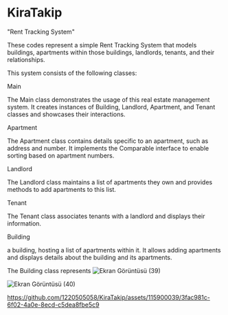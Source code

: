 # KiraTakip

"Rent Tracking System"

These codes represent a simple Rent Tracking System that models buildings, apartments within those buildings, landlords, tenants, and their relationships.

This system consists of the following classes:

Main

The Main class demonstrates the usage of this real estate management system. It creates instances of Building, Landlord, Apartment, and Tenant classes and showcases their interactions.

Apartment

The Apartment class contains details specific to an apartment, such as address and number. It implements the Comparable interface to enable sorting based on apartment numbers.

Landlord

The Landlord class maintains a list of apartments they own and provides methods to add apartments to this list.

Tenant

The Tenant class associates tenants with a landlord and displays their information.

Building

a building, hosting a list of apartments within it. It allows adding apartments and displays details about the building and its apartments.

The Building class represents ![Ekran Görüntüsü (39)](https://github.com/1220505058/KiraTakip/assets/115900039/c706212f-24ac-4f3c-9daa-640b067198a9)


![Ekran Görüntüsü (40)](https://github.com/1220505058/KiraTakip/assets/115900039/4bfe483e-88d5-40ee-8a91-74c393ff3b55)


https://github.com/1220505058/KiraTakip/assets/115900039/3fac981c-6f02-4a0e-8ecd-c5dea8fbe5c9

